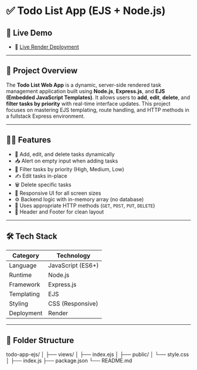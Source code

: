 ﻿# ✅ Todo List App (EJS + Node.js)

## 🚀 Live Demo

- 🔗 [Live Render Deployment](https://array-to-do-list.onrender.com)

---

## 📌 Project Overview

The **Todo List Web App** is a dynamic, server-side rendered task management application built using **Node.js**, **Express.js**, and **EJS (Embedded JavaScript Templates)**. It allows users to **add**, **edit**, **delete**, and **filter tasks by priority** with real-time interface updates. This project focuses on mastering EJS templating, route handling, and HTTP methods in a fullstack Express environment.

---

## 🧑‍💻 Features

- 📝 Add, edit, and delete tasks dynamically
- 📥 Alert on empty input when adding tasks
- 🎯 Filter tasks by priority (High, Medium, Low)
- ✍️ Edit tasks in-place
- 🗑️ Delete specific tasks
- 📱 Responsive UI for all screen sizes
- ⚙️ Backend logic with in-memory array (no database)
- 📃 Uses appropriate HTTP methods (`GET`, `POST`, `PUT`, `DELETE`)
- 📁 Header and Footer for clean layout

---

## 🛠️ Tech Stack

| Category      | Technology |
|---------------|------------|
| Language      | JavaScript (ES6+) |
| Runtime       | Node.js |
| Framework     | Express.js |
| Templating    | EJS |
| Styling       | CSS (Responsive) |
| Deployment    | Render |

---

## 📂 Folder Structure

todo-app-ejs/
│
├── views/
│ ├── index.ejs
│
├── public/
│ └── style.css
│
├── index.js
├── package.json
└── README.md
